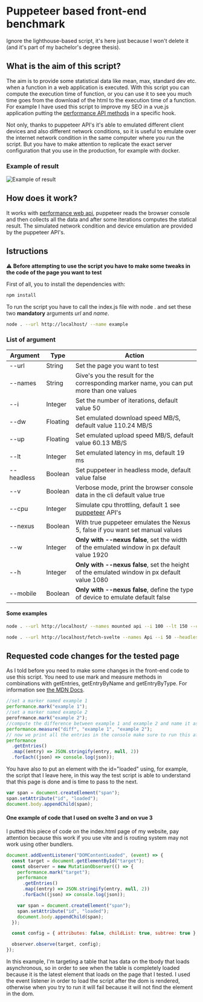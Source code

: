# Puppeteer based front-end benchmark

Ignore the lighthouse-based script, it's here just because I won't delete it (and it's part of my bachelor's degree thesis).

## What is the aim of this script?

The aim is to provide some statistical data like mean, max, standard dev etc. when a function in a web application is executed. With this script you can compute the execution time of function, or you can use it to see you much time goes from the download of the html to the execution time of a function. For example I have used this script to improve my SEO in a vue.js application putting the [performance API methods](https://developer.mozilla.org/en-US/docs/Web/API/Performance "look at MDN Web docs") in a specific hook.

Not only, thanks to puppeteer API's it's able to emulated different client devices and also different network conditions, so it is useful to emulate over the internet network condition in the same computer where you run the script. But you have to make attention to replicate the exact server configuration that you use in the production, for example with docker.

### Example of result

![Example of result](https://lh3.googleusercontent.com/CRv0EMMJ9dPl-6_kCxf5KA3Q6OYN4hak1vJpCIMKFN21HxMPDsvwVh3fzldDyjxiQ5YUibERndpgRj_QRfjVZGA2BvRHKdASiM_LRDbLTN1e8aWubDSi64BFxzKftg3XANuAkZflDFk=w2400)

## How does it work?

It works with [performance web api](https://developer.mozilla.org/en-US/docs/Web/API/Performance "look at MDN Web docs"), puppeteer reads the browser console and then collects all the data and after some iterations computes the statical result. The simulated network condition and device emulation are provided by the puppeteer API's.

## Istructions

⚠️ **Before attempting to use the script you have to make some tweaks in the code of the page you want to test**

First of all, you to install the dependencies with:

```bash
npm install
```

To run the script you have to call the index.js file with node . and set these two **mandatory** arguments _url_ and _name_.

```bash
node . --url http://localhost/ --name example
```

### List of argument

| Argument   | Type     | Action                                                                                                                                                |
| ---------- | -------- | ----------------------------------------------------------------------------------------------------------------------------------------------------- |
| --url      | String   | Set the page you want to test                                                                                                                         |
| --names    | String   | Give's you the result for the corresponding marker name, you can put more than one values                                                             |
| --i        | Integer  | Set the number of iterations, default value 50                                                                                                        |
| --dw       | Floating | Set emulated download speed MB/S, default value 110.24 MB/S                                                                                           |
| --up       | Floating | Set emulated upload speed MB/S, default value 60.13 MB/S                                                                                              |
| --lt       | Integer  | Set emulated latency in ms, default 19 ms                                                                                                             |
| --headless | Boolean  | Set puppeteer in headless mode, default value false                                                                                                   |
| --v        | Boolean  | Verbose mode, print the browser console data in the cli default value true                                                                            |
| --cpu      | Integer  | Simulate cpu throttling, default 1 see [puppeteer](https://github.com/puppeteer/puppeteer/blob/main/docs/api.md#pageemulatecputhrottlingfactor) API's |
| --nexus    | Boolean  | With true puppeteer emulates the Nexus 5, false if you want set manual values                                                                         |
| --w        | Integer  | **Only with --nexus false**, set the width of the emulated window in px default value 1920                                                            |
| --h        | Integer  | **Only with --nexus false**, set the height of the emulated window in px default value 1080                                                           |
| --mobile   | Boolean  | **Only with --nexus false**, define the type of device to emulate default false                                                                       |

#### Some examples

```bash
node . --url http://localhost/ --names mounted api --i 100 --lt 150 --cpu 4 --dw 1.6384

node . --url http://localhost/fetch-svelte --names Api --i 50 --headless true
```

## Requested code changes for the tested page

As I told before you need to make some changes in the front-end code to use this script. You need to use mark and measure methods in combinations with getEntries, getEntryByName and getEntryByType. For information see [the MDN Docs](https://developer.mozilla.org/en-US/docs/Web/API/Performance).

```javascript
//set a marker named example 1
performance.mark("example 1");
//set a marker named example 2
perofrmance.mark("example 2");
//compute the difference between example 1 and example 2 and name it as diff
performance.measure("diff", "example 1", "example 2");
// now we print all the entries in the console make sure to run this after the mark and measure methods
performance
  .getEntries()
  .map((entry) => JSON.stringify(entry, null, 2))
  .forEach((json) => console.log(json));
```

You have also to put an element with the id="loaded" using, for example, the script that I leave here, in this way the test script is able to understand that this page is done and is time to pass to the next.

```javascript
var span = document.createElement("span");
span.setAttribute("id", "loaded");
document.body.appendChild(span);
```

#### One example of code that I used on svelte 3 and on vue 3

I putted this piece of code on the index.html page of my website, pay attention because this work if you use vite and is routing system may not work using other bundlers.

```javascript
document.addEventListener("DOMContentLoaded", (event) => {
  const target = document.getElementById("target");
  const observer = new MutationObserver(() => {
    performance.mark("target");
    performance
      .getEntries()
      .map((entry) => JSON.stringify(entry, null, 2))
      .forEach((json) => console.log(json));

    var span = document.createElement("span");
    span.setAttribute("id", "loaded");
    document.body.appendChild(span);
  });

  const config = { attributes: false, childList: true, subtree: true };

  observer.observe(target, config);
});
```

In this example, I'm targeting a table that has data on the tbody that loads asynchronous, so in order to see when the table is completely loaded because it is the latest element that loads on the page that I tested. I used the event listener in order to load the script after the dom is rendered, otherwise when you try to run it will fail because it will not find the element in the dom.
